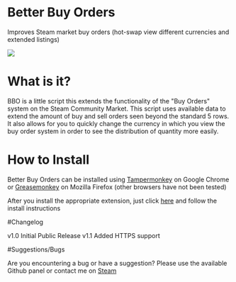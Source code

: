 # Better Buy Orders
Improves Steam market buy orders (hot-swap view different currencies and extended listings)

<img src="http://fat.gfycat.com/LiquidRelievedBarebirdbat.gif"></img>
# What is it?

BBO is a little script this extends the functionality of the "Buy Orders" system on the Steam Community Market. This script uses available data to extend the amount of buy and sell orders seen beyond the standard 5 rows. It also allows for you to quickly change the currency in which you view the buy order system in order to see the distribution of quantity more easily.

# How to Install

Better Buy Orders can be installed using <a href="https://chrome.google.com/webstore/detail/tampermonkey/dhdgffkkebhmkfjojejmpbldmpobfkfo?hl=en">Tampermonkey</a> on Google Chrome or <a href="https://addons.mozilla.org/en-US/firefox/addon/greasemonkey/">Greasemonkey</a> on Mozilla Firefox (other browsers have not been tested)

After you install the appropriate extension, just click <a href="https://github.com/Step7750/BetterBuyOrders/raw/master/master.user.js">here</a> and follow the install instructions

#Changelog

v1.0 Initial Public Release
v1.1 Added HTTPS support

#Suggestions/Bugs

Are you encountering a bug or have a suggestion? Please use the available Github panel or contact me on <a href="http://steamcommunity.com/id/Step7750/">Steam</a>


